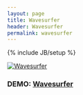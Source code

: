 ```yaml
---
layout: page
title: Wavesurfer
header: Wavesurfer
permalink: wavesurfer
---
```

{% include JB/setup %}


[![Wavesurfer](https://patomation.github.io/demos/wavesurfer/thumbnail.png "Wavesurfer")](https://patomation.github.io/demos/wavesurfer)
### DEMO: [Wavesurfer](https://patomation.github.io/demos/wavesurfer)

